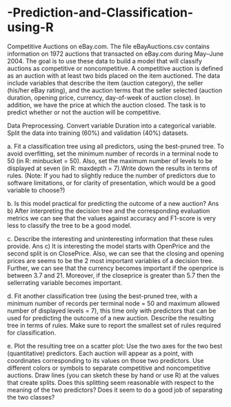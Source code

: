 # -Prediction-and-Classification-using-R
Competitive Auctions on eBay.com. The file eBayAuctions.csv contains information on 1972 auctions that transacted on eBay.com during May–June 2004. The goal is to use these data to build a model that will classify auctions as competitive or noncompetitive. A competitive auction is defined as an auction with at least two bids placed on the item auctioned. The data include variables that describe the item (auction category), the seller (his/her eBay rating), and the auction terms that the seller selected (auction duration, opening price, currency, day-of-week of auction close). In addition, we have the price at which the auction closed. The task is to predict whether or not the auction will be competitive.

Data Preprocessing. Convert variable Duration into a categorical variable. Split the data into training (60%) and validation (40%) datasets.

a. Fit a classification tree using all predictors, using the best-pruned tree. To avoid overfitting, set the minimum number of records in a terminal node to 50 (in R: minbucket = 50). Also, set the maximum number of levels to be displayed at seven (in R: maxdepth = 7).Write down the results in terms of rules. (Note: If you had to slightly reduce the number of predictors due to software limitations, or for clarity of presentation, which would be a good variable to choose?)

b. Is this model practical for predicting the outcome of a new auction? Ans b) After interpreting the decision tree and the corresponding evaluation metrics we can see that the values against accuracy and F1-score is very less to classify the tree to be a good model.

c. Describe the interesting and uninteresting information that these rules provide. Ans c) It is interesting the model starts with OpenPrice and the second split is on ClosePrice. Also, we can see that the closing and opening prices are seems to be the 2 most important variables of a decision tree. Further, we can see that the currency becomes important if the openprice is between 3.7 and 21. Moreover, if the closeprice is greater than 5.7 then the sellerrating variable becomes important.

d. Fit another classification tree (using the best-pruned tree, with a minimum number of records per terminal node = 50 and maximum allowed number of displayed levels = 7), this time only with predictors that can be used for predicting the outcome of a new auction. Describe the resulting tree in terms of rules. Make sure to report the smallest set of rules required for classification.

e. Plot the resulting tree on a scatter plot: Use the two axes for the two best (quantitative) predictors. Each auction will appear as a point, with coordinates corresponding to its values on those two predictors. Use different colors or symbols to separate competitive and noncompetitive auctions. Draw lines (you can sketch these by hand or use R) at the values that create splits. Does this splitting seem reasonable with respect to the meaning of the two predictors? Does it seem to do a good job of separating the two classes?
